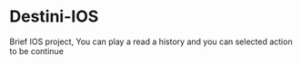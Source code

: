 # Destini-IOS
Brief IOS project, You can play a read a history and you can selected action to be continue
